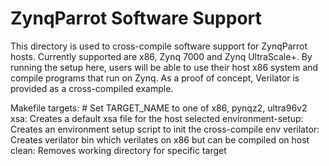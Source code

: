 # ZynqParrot Software Support

This directory is used to cross-compile software support for ZynqParrot hosts. Currently supported are x86, Zynq 7000 and Zynq UltraScale+. By running the setup here, users will be able to use their host x86 system and compile programs that run on Zynq. As a proof of concept, Verilator is provided as a cross-compiled example.

Makefile targets:
			# Set TARGET_NAME to one of x86, pynqz2, ultra96v2
            xsa: Creates a default xsa file for the host selected
            environment-setup: Creates an environment setup script to init the cross-compile env
			verilator: Creates verilator bin which verilates on x86 but can be compiled on host
            clean: Removes working directory for specific target

#

